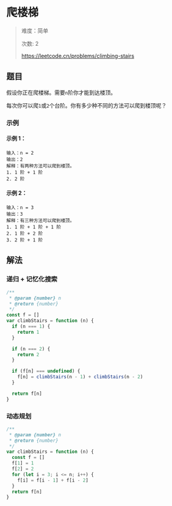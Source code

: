 # 爬楼梯

> 难度：简单
>
> 次数: 2
>
> https://leetcode.cn/problems/climbing-stairs

## 题目

假设你正在爬楼梯。需要`n`阶你才能到达楼顶。

每次你可以爬`1`或`2`个台阶。你有多少种不同的方法可以爬到楼顶呢？

### 示例

#### 示例 1：

```
输入：n = 2
输出：2
解释：有两种方法可以爬到楼顶。
1. 1 阶 + 1 阶
2. 2 阶
```

#### 示例 2：

```
输入：n = 3
输出：3
解释：有三种方法可以爬到楼顶。
1. 1 阶 + 1 阶 + 1 阶
2. 1 阶 + 2 阶
3. 2 阶 + 1 阶
```

## 解法

### 递归 + 记忆化搜索

```javascript
/**
 * @param {number} n
 * @return {number}
 */
const f = []
var climbStairs = function (n) {
  if (n === 1) {
    return 1
  }

  if (n === 2) {
    return 2
  }

  if (f[n] === undefined) {
    f[n] = climbStairs(n - 1) + climbStairs(n - 2)
  }

  return f[n]
}
```

### 动态规划

```javascript
/**
 * @param {number} n
 * @return {number}
 */
var climbStairs = function (n) {
  const f = []
  f[1] = 1
  f[2] = 2
  for (let i = 3; i <= n; i++) {
    f[i] = f[i - 1] + f[i - 2]
  }
  return f[n]
}
```
